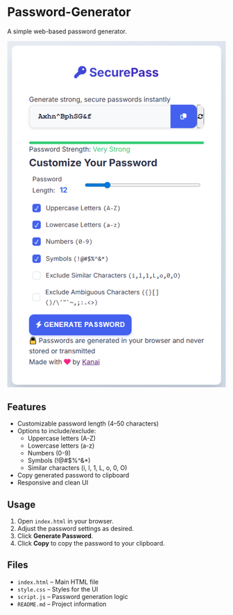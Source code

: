 # Password-Generator

A simple web-based password generator.


![password_generator preveiw](pass.png)



## Features

- Customizable password length (4–50 characters)
- Options to include/exclude:
  - Uppercase letters (A-Z)
  - Lowercase letters (a-z)
  - Numbers (0-9)
  - Symbols (!@#$%^&*)
  - Similar characters (i, l, 1, L, o, 0, O)
- Copy generated password to clipboard
- Responsive and clean UI

## Usage

1. Open `index.html` in your browser.
2. Adjust the password settings as desired.
3. Click **Generate Password**.
4. Click **Copy** to copy the password to your clipboard.

## Files

- `index.html` – Main HTML file
- `style.css` – Styles for the UI
- `script.js` – Password generation logic
- `README.md` – Project information
